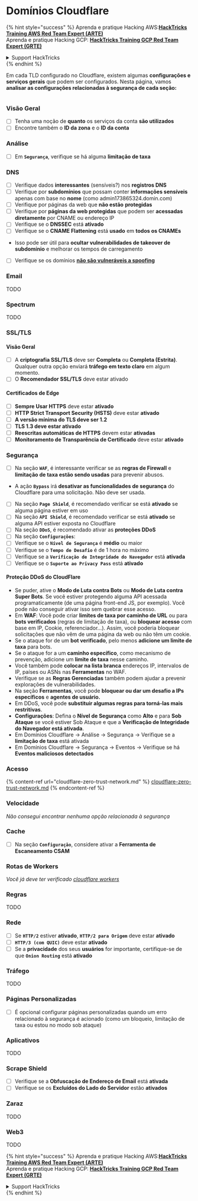 # Domínios Cloudflare

{% hint style="success" %}
Aprenda e pratique Hacking AWS:<img src="../../.gitbook/assets/image (1) (1) (1).png" alt="" data-size="line">[**HackTricks Training AWS Red Team Expert (ARTE)**](https://training.hacktricks.xyz/courses/arte)<img src="../../.gitbook/assets/image (1) (1) (1).png" alt="" data-size="line">\
Aprenda e pratique Hacking GCP: <img src="../../.gitbook/assets/image (2).png" alt="" data-size="line">[**HackTricks Training GCP Red Team Expert (GRTE)**<img src="../../.gitbook/assets/image (2).png" alt="" data-size="line">](https://training.hacktricks.xyz/courses/grte)

<details>

<summary>Support HackTricks</summary>

* Confira os [**planos de assinatura**](https://github.com/sponsors/carlospolop)!
* **Junte-se ao** 💬 [**grupo do Discord**](https://discord.gg/hRep4RUj7f) ou ao [**grupo do telegram**](https://t.me/peass) ou **siga**-nos no **Twitter** 🐦 [**@hacktricks\_live**](https://twitter.com/hacktricks_live)**.**
* **Compartilhe truques de hacking enviando PRs para os repositórios do** [**HackTricks**](https://github.com/carlospolop/hacktricks) e [**HackTricks Cloud**](https://github.com/carlospolop/hacktricks-cloud).

</details>
{% endhint %}

Em cada TLD configurado no Cloudflare, existem algumas **configurações e serviços gerais** que podem ser configurados. Nesta página, vamos **analisar as configurações relacionadas à segurança de cada seção:**

<figure><img src="../../.gitbook/assets/image (101).png" alt=""><figcaption></figcaption></figure>

### Visão Geral

* [ ] Tenha uma noção de **quanto** os serviços da conta **são utilizados**
* [ ] Encontre também o **ID da zona** e o **ID da conta**

### Análise

* [ ] Em **`Segurança`**, verifique se há alguma **limitação de taxa**

### DNS

* [ ] Verifique dados **interessantes** (sensíveis?) nos **registros DNS**
* [ ] Verifique por **subdomínios** que possam conter **informações sensíveis** apenas com base no **nome** (como admin173865324.domin.com)
* [ ] Verifique por páginas da web que **não estão** **protegidas**
* [ ] Verifique por **páginas da web protegidas** que podem ser **acessadas diretamente** por CNAME ou endereço IP
* [ ] Verifique se o **DNSSEC** está **ativado**
* [ ] Verifique se o **CNAME Flattening** está **usado** em **todos os CNAMEs**
* Isso pode ser útil para **ocultar vulnerabilidades de takeover de subdomínio** e melhorar os tempos de carregamento
* [ ] Verifique se os domínios [**não são vulneráveis a spoofing**](https://book.hacktricks.xyz/network-services-pentesting/pentesting-smtp#mail-spoofing)

### **Email**

TODO

### Spectrum

TODO

### SSL/TLS

#### **Visão Geral**

* [ ] A **criptografia SSL/TLS** deve ser **Completa** ou **Completa (Estrita)**. Qualquer outra opção enviará **tráfego em texto claro** em algum momento.
* [ ] O **Recomendador SSL/TLS** deve estar ativado

#### Certificados de Edge

* [ ] **Sempre Usar HTTPS** deve estar **ativado**
* [ ] **HTTP Strict Transport Security (HSTS)** deve estar **ativado**
* [ ] **A versão mínima do TLS deve ser 1.2**
* [ ] **TLS 1.3 deve estar ativado**
* [ ] **Reescritas automáticas de HTTPS** devem estar **ativadas**
* [ ] **Monitoramento de Transparência de Certificado** deve estar **ativado**

### **Segurança**

* [ ] Na seção **`WAF`**, é interessante verificar se as **regras de Firewall** e **limitação de taxa estão sendo usadas** para prevenir abusos.
* A ação **`Bypass`** irá **desativar as funcionalidades de segurança** do Cloudflare para uma solicitação. Não deve ser usada.
* [ ] Na seção **`Page Shield`**, é recomendado verificar se está **ativado** se alguma página estiver em uso
* [ ] Na seção **`API Shield`**, é recomendado verificar se está **ativado** se alguma API estiver exposta no Cloudflare
* [ ] Na seção **`DDoS`**, é recomendado ativar as **proteções DDoS**
* [ ] Na seção **`Configurações`**:
* [ ] Verifique se o **`Nível de Segurança`** é **médio** ou maior
* [ ] Verifique se o **`Tempo de Desafio`** é de 1 hora no máximo
* [ ] Verifique se a **`Verificação de Integridade do Navegador`** está **ativada**
* [ ] Verifique se o **`Suporte ao Privacy Pass`** está **ativado**

#### **Proteção DDoS do CloudFlare**

* Se puder, ative o **Modo de Luta contra Bots** ou **Modo de Luta contra Super Bots**. Se você estiver protegendo alguma API acessada programaticamente (de uma página front-end JS, por exemplo). Você pode não conseguir ativar isso sem quebrar esse acesso.
* Em **WAF**: Você pode criar **limites de taxa por caminho de URL** ou para **bots verificados** (regras de limitação de taxa), ou **bloquear acesso** com base em IP, Cookie, referenciador...). Assim, você poderia bloquear solicitações que não vêm de uma página da web ou não têm um cookie.
* Se o ataque for de um **bot verificado**, pelo menos **adicione um limite de taxa** para bots.
* Se o ataque for a um **caminho específico**, como mecanismo de prevenção, adicione um **limite de taxa** nesse caminho.
* Você também pode **colocar na lista branca** endereços IP, intervalos de IP, países ou ASNs nas **Ferramentas** no WAF.
* Verifique se as **Regras Gerenciadas** também podem ajudar a prevenir explorações de vulnerabilidades.
* Na seção **Ferramentas**, você pode **bloquear ou dar um desafio a IPs específicos** e **agentes de usuário.**
* Em DDoS, você pode **substituir algumas regras para torná-las mais restritivas**.
* **Configurações**: Defina o **Nível de Segurança** como **Alto** e para **Sob Ataque** se você estiver Sob Ataque e que a **Verificação de Integridade do Navegador está ativada**.
* Em Domínios Cloudflare -> Análise -> Segurança -> Verifique se a **limitação de taxa** está ativada
* Em Domínios Cloudflare -> Segurança -> Eventos -> Verifique se há **Eventos maliciosos detectados**

### Acesso

{% content-ref url="cloudflare-zero-trust-network.md" %}
[cloudflare-zero-trust-network.md](cloudflare-zero-trust-network.md)
{% endcontent-ref %}

### Velocidade

_Não consegui encontrar nenhuma opção relacionada à segurança_

### Cache

* [ ] Na seção **`Configuração`**, considere ativar a **Ferramenta de Escaneamento CSAM**

### **Rotas de Workers**

_Você já deve ter verificado_ [_cloudflare workers_](./#workers)

### Regras

TODO

### Rede

* [ ] Se **`HTTP/2`** estiver **ativado**, **`HTTP/2 para Origem`** deve estar **ativado**
* [ ] **`HTTP/3 (com QUIC)`** deve estar **ativado**
* [ ] Se a **privacidade** dos seus **usuários** for importante, certifique-se de que **`Onion Routing`** está **ativado**

### **Tráfego**

TODO

### Páginas Personalizadas

* [ ] É opcional configurar páginas personalizadas quando um erro relacionado à segurança é acionado (como um bloqueio, limitação de taxa ou estou no modo sob ataque)

### Aplicativos

TODO

### Scrape Shield

* [ ] Verifique se a **Obfuscação de Endereço de Email** está **ativada**
* [ ] Verifique se os **Excluídos do Lado do Servidor** estão **ativados**

### **Zaraz**

TODO

### **Web3**

TODO

{% hint style="success" %}
Aprenda e pratique Hacking AWS:<img src="../../.gitbook/assets/image (1) (1) (1).png" alt="" data-size="line">[**HackTricks Training AWS Red Team Expert (ARTE)**](https://training.hacktricks.xyz/courses/arte)<img src="../../.gitbook/assets/image (1) (1) (1).png" alt="" data-size="line">\
Aprenda e pratique Hacking GCP: <img src="../../.gitbook/assets/image (2).png" alt="" data-size="line">[**HackTricks Training GCP Red Team Expert (GRTE)**<img src="../../.gitbook/assets/image (2).png" alt="" data-size="line">](https://training.hacktricks.xyz/courses/grte)

<details>

<summary>Support HackTricks</summary>

* Confira os [**planos de assinatura**](https://github.com/sponsors/carlospolop)!
* **Junte-se ao** 💬 [**grupo do Discord**](https://discord.gg/hRep4RUj7f) ou ao [**grupo do telegram**](https://t.me/peass) ou **siga**-nos no **Twitter** 🐦 [**@hacktricks\_live**](https://twitter.com/hacktricks_live)**.**
* **Compartilhe truques de hacking enviando PRs para os repositórios do** [**HackTricks**](https://github.com/carlospolop/hacktricks) e [**HackTricks Cloud**](https://github.com/carlospolop/hacktricks-cloud).

</details>
{% endhint %}

